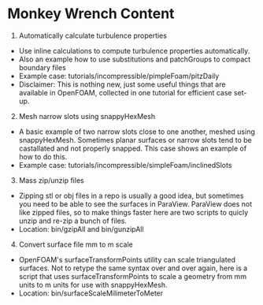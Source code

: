 # Monkey Wrench Content

1. Automatically calculate turbulence properties
* Use inline calculations to compute turbulence properties automatically.
* Also an example how to use substitutions and patchGroups to compact boundary
files
* Example case: tutorials/incompressible/pimpleFoam/pitzDaily
* Disclaimer: This is nothing new, just some useful things that are available
in OpenFOAM, collected in one tutorial for efficient case set-up.

2. Mesh narrow slots using snappyHexMesh
* A basic example of two narrow slots close to one another, meshed using
snappyHexMesh. Sometimes planar surfaces or narrow slots tend to be
castallated and not properly snapped. This case shows an example of
how to do this.
* Example case: tutorials/incompressible/simpleFoam/inclinedSlots

3. Mass zip/unzip files
* Zipping stl or obj files in a repo is usually a good idea, but sometimes you
need to be able to see the surfaces in ParaView. ParaView does not like zipped
files, so to make things faster here are two scripts to quicly unzip and re-zip
a bunch of files.
* Location: bin/gzipAll and bin/gunzipAll

4. Convert surface file mm to m scale
* OpenFOAM's surfaceTransformPoints utility can scale triangulated surfaces. Not
to retype the same syntax over and over again, here is a script that uses
surfaceTransformPoints to scale a geometry from mm units to m units for use with
snappyHexMesh.
* Location: bin/surfaceScaleMilimeterToMeter